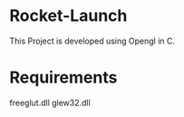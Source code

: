# Rocket-Launch
This Project is developed using Opengl in C.
# Requirements
freeglut.dll
glew32.dll
